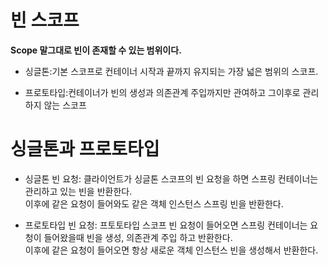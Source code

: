 # 빈 스코프

**Scope 말그대로 빈이 존재할 수 있는 범위이다.**

* 싱글톤:기본 스코프로 컨테이너 시작과 끝까지 유지되는 가장 넓은 범위의 스코프.

* 프로토타입:컨테이너가 빈의 생성과 의존관계 주입까지만 관여하고 그이후로 관리하지 않는 스코프

# 싱글톤과 프로토타입
* 싱글톤 빈 요청: 클라이언트가 싱글톤 스코프의 빈 요청을 하면 스프링 컨테이너는 관리하고 있는 빈을 반환한다.  
이후에 같은 요청이 들어와도 같은 객체 인스턴스 스프링 빈을 반환한다.

* 프로토타입 빈 요청: 프토토타입 스코프 빈 요청이 들어오면 스프링 컨테이너는 요청이 들어왔을때 빈을 생성, 의존관계 주입 하고 반환한다.  
이후에 같은 요청이 들어오면 항상 새로운 객체 인스턴스 빈을 생성해서 반환한다.
